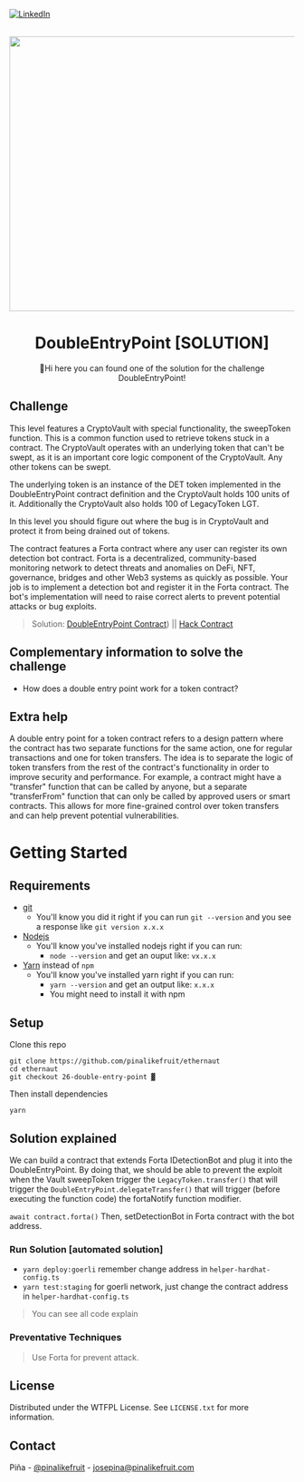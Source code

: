 <a name="readme-top"></a>

[![LinkedIn][linkedin-shield]][linkedin-url]


<br />
<div align="center">
  <a href="https://ethernaut.openzeppelin.com/">
    <img src="https://ethernaut.openzeppelin.com/imgs/BigLevel26.svg" alt="" width="800" height="485">
  </a>

  <h1 align="center">DoubleEntryPoint [SOLUTION]</h3>

  <p align="center">
    🍍Hi  here you can found one of the solution for the challenge DoubleEntryPoint!
  </p>
</div>

## Challenge
This level features a CryptoVault with special functionality, the sweepToken function. This is a common function used to retrieve tokens stuck in a contract. The CryptoVault operates with an underlying token that can't be swept, as it is an important core logic component of the CryptoVault. Any other tokens can be swept.

The underlying token is an instance of the DET token implemented in the DoubleEntryPoint contract definition and the CryptoVault holds 100 units of it. Additionally the CryptoVault also holds 100 of LegacyToken LGT.

In this level you should figure out where the bug is in CryptoVault and protect it from being drained out of tokens.

The contract features a Forta contract where any user can register its own detection bot contract. Forta is a decentralized, community-based monitoring network to detect threats and anomalies on DeFi, NFT, governance, bridges and other Web3 systems as quickly as possible. Your job is to implement a detection bot and register it in the Forta contract. The bot's implementation will need to raise correct alerts to prevent potential attacks or bug exploits.

> Solution: 
  [DoubleEntryPoint Contract](https://goerli.etherscan.io/address/0xcb59e89ff1ab744353163150961789bee3c9000a)) || [Hack Contract](https://goerli.etherscan.io/address/0xcbc328bde6704beed7bf394d957d2929fedfff4f)
## Complementary information to solve the challenge
* How does a double entry point work for a token contract?

## Extra help
A double entry point for a token contract refers to a design pattern where the contract has two separate functions for the same action, one for regular transactions and one for token transfers. The idea is to separate the logic of token transfers from the rest of the contract's functionality in order to improve security and performance. For example, a contract might have a "transfer" function that can be called by anyone, but a separate "transferFrom" function that can only be called by approved users or smart contracts. This allows for more fine-grained control over token transfers and can help prevent potential vulnerabilities.

# Getting Started

## Requirements

- [git](https://git-scm.com/book/en/v2/Getting-Started-Installing-Git)
  - You'll know you did it right if you can run `git --version` and you see a response like `git version x.x.x`
- [Nodejs](https://nodejs.org/en/)
  - You'll know you've installed nodejs right if you can run:
    - `node --version` and get an ouput like: `vx.x.x`
- [Yarn](https://classic.yarnpkg.com/lang/en/docs/install/) instead of `npm`
  - You'll know you've installed yarn right if you can run:
    - `yarn --version` and get an output like: `x.x.x`
    - You might need to install it with npm

## Setup

Clone this repo

```
git clone https://github.com/pinalikefruit/ethernaut
cd ethernaut
git checkout 26-double-entry-point ▓
```

Then install dependencies

```
yarn
```
## Solution explained
We can build a contract that extends Forta IDetectionBot and plug it into the DoubleEntryPoint. By doing that, we should be able to prevent the exploit when the Vault sweepToken trigger the `LegacyToken.transfer()` that will trigger the `DoubleEntryPoint.delegateTransfer()` that will trigger (before executing the function code) the fortaNotify function modifier.

`await contract.forta()`
Then, setDetectionBot in Forta contract with the bot address. 

### Run Solution [automated solution]
 <!-- - `yarn test:unit` for local testing  -->
 - `yarn deploy:goerli` remember change address in `helper-hardhat-config.ts`
 - `yarn test:staging` for goerli network, just change the contract address in `helper-hardhat-config.ts`


> You can see all code explain

### Preventative Techniques
> Use Forta for prevent attack.
## License

Distributed under the WTFPL License. See `LICENSE.txt` for more information.



## Contact

Piña - [@pinalikefruit](https://twitter.com/pinalikefruit) - josepina@pinalikefruit.com




[linkedin-shield]: https://img.shields.io/badge/-LinkedIn-black.svg?style=for-the-badge&logo=linkedin&colorB=555
[linkedin-url]: https://www.linkedin.com/in/pinalikefruit
